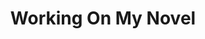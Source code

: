 ---
inv_num: 2012-066
add_credit:
url: 2012-066-working-on-my-novel
title: Working On My Novel
year: '2014'
display_year: '2012'
medium: Twitter Account
dims:
pitch: "​Twitter Feed which re-tweets the best posts featuring the phrase “working
  on my novel”."
ps:
live_url: http://twitter.com/WrknOnMyNovel
youtube:
related_code:
subheading: "(Twitter Account)"
download:
commission:
layout: things-i-made
---